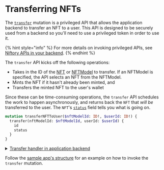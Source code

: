 # Transferring NFTs

The [`transfer`](https://api-docs-niftory.vercel.app/#mutation-transfer) mutation is a privileged API that allows the application backend to transfer an NFT to a user. This API is designed to be securely used from a backend so you'll need to use a privileged token in order to use it.&#x20;

{% hint style="info" %}
For more details on invoking privileged APIs, see [Niftory APIs in your backend](broken-reference).
{% endhint %}

The `transfer` API kicks off the following operations:

* Takes in the ID of the [NFT](https://api-docs-niftory.vercel.app/#definition-NFT) or [NFTModel](https://api-docs-niftory.vercel.app/#definition-NFTModel) to transfer. If an NFTModel is specified, the API selects an NFT from the NFTModel.
* Mints the NFT if it hasn't already been minted, and
* Transfers the minted NFT to the user's wallet

Since these can be time-consuming operations, the `transfer` API schedules the work to happen asynchronously, and returns back the `NFT` that _will be_ transferred to the user. The `NFT`'s [`status`](https://api-docs-niftory.vercel.app/#definition-NFT) field tells you what is going on.

```graphql
mutation transferNFTToUser($nftModelId: ID!, $userId: ID!) {
  transfer(nftModelId: $nftModelId, userId: $userId) {
    id
    status
  }
}
```

<details>

<summary><a href="https://github.com/Niftory/niftory-samples/blob/main/basic-app/pages/api/nft/[nftModelId]/transfer.ts">Transfer handler in application backend</a></summary>

```javascript
const handler: NextApiHandler = async (req, res) => {
  const { nftModelId, userId } = req.query;

  if (req.method !== "POST") {
    res.status(405).end();
    return;
  }

  const signedIn = !!getToken({ req });
  if (!signedIn) {
    res.status(401).send("You must be signed in to transfer NFTs");
  }

  if (!nftModelId) {
    res.status(400).send("nftModelId is required");
    return;
  }

  const client = await getBackendGraphQLClient();
  const sdk = getSdk(client);

  const data = await sdk.transferNFTToUser({
    nftModelId: nftModelId as string,
    userId: userId as string,
  });

  res.status(200).json(data);
};
```

</details>

Follow the [sample app's structure](https://github.com/Niftory/niftory-samples/blob/main/basic-app/pages/api/nft/\[nftModelId]/transfer.ts) for an example on how to invoke the `transfer` mutation.

